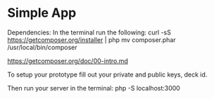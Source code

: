 Simple App
==========

Dependencies:
In the terminal run the following:
curl -sS https://getcomposer.org/installer | php
mv composer.phar /usr/local/bin/composer

https://getcomposer.org/doc/00-intro.md


To setup your prototype fill out your private and public keys, deck id.

Then run your server in the terminal:
php -S localhost:3000
